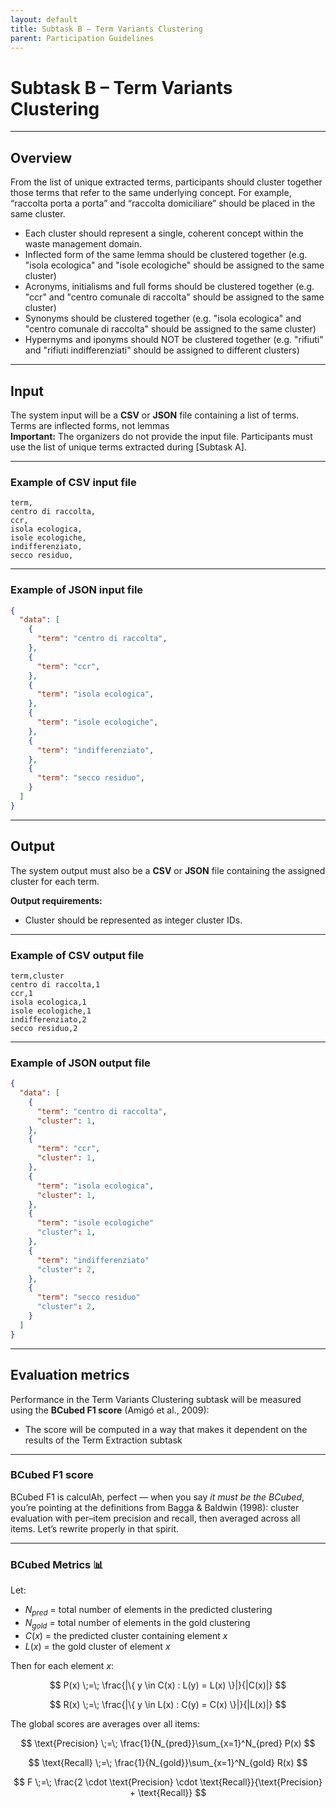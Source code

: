 ```yaml
---
layout: default
title: Subtask B – Term Variants Clustering
parent: Participation Guidelines
---
```


# Subtask B – Term Variants Clustering

---
## Overview

From the list of unique extracted terms, participants should cluster together those terms that refer to the same underlying concept.
For example, “raccolta porta a porta” and “raccolta domiciliare” should be placed in the same cluster.

- Each cluster should represent a single, coherent concept within the waste management domain.
- Inflected form of the same lemma should be clustered together (e.g. "isola ecologica" and "isole ecologiche" should be assigned to the same cluster)
- Acronyms, initialisms and full forms should be clustered together (e.g. "ccr" and "centro comunale di raccolta" should be assigned to the same cluster)
- Synonyms should be clustered together (e.g. "isola ecologica" and "centro comunale di raccolta" should be assigned to the same cluster)
- Hypernyms and iponyms should NOT be clustered together (e.g. "rifiuti" and "rifiuti indifferenziati" should be assigned to different clusters)

---
## Input

The system input will be a **CSV** or **JSON** file containing a list of terms.
Terms are inflected forms, not lemmas<br>
**Important:** The organizers do not provide the input file. Participants must use the list of unique terms extracted during [Subtask A].

---
### Example of CSV input file

```
term,
centro di raccolta,
ccr,
isola ecologica,
isole ecologiche,
indifferenziato,
secco residuo,

```

---
### Example of JSON input file

```json
{
  "data": [
    {
      "term": "centro di raccolta",
    },
    {
      "term": "ccr",
    },
    {
      "term": "isola ecologica",
    },
    {
      "term": "isole ecologiche",
    },
    {
      "term": "indifferenziato",
    },
    {
      "term": "secco residuo",
    }
  ]
}
```

---
## Output

The system output must also be a **CSV** or **JSON** file containing the assigned cluster for each term.


**Output requirements:**  
- Cluster should be represented as integer cluster IDs.

---
### Example of CSV output file

```
term,cluster
centro di raccolta,1
ccr,1
isola ecologica,1
isole ecologiche,1
indifferenziato,2
secco residuo,2
```

---
### Example of JSON output file


```json
{
  "data": [
    {
      "term": "centro di raccolta",
      "cluster": 1,
    },
    {
      "term": "ccr",
      "cluster": 1,
    },
    {
      "term": "isola ecologica",
      "cluster": 1,
    },
    {
      "term": "isole ecologiche"
      "cluster": 1,
    },
    {
      "term": "indifferenziato"
      "cluster": 2,
    },
    {
      "term": "secco residuo"
      "cluster": 2,
    }
  ]
}
```

---
## Evaluation metrics

Performance in the Term Variants Clustering subtask will be measured using the **BCubed F1 score** (Amigó et al., 2009):

- The score will be computed in a way that makes it dependent on the results of the Term Extraction subtask 

---
### BCubed F1 score

BCubed F1 is calculAh, perfect — when you say *it must be the BCubed*, you’re pointing at the definitions from Bagga & Baldwin (1998): cluster evaluation with per–item precision and recall, then averaged across all items. Let’s rewrite properly in that spirit.

---

### BCubed Metrics 📊

Let:

* $N_{pred}$ = total number of elements in the predicted clustering
* $N_{gold}$ = total number of elements in the gold clustering
* $C(x)$ = the predicted cluster containing element $x$
* $L(x)$ = the gold cluster of element $x$

Then for each element $x$:

$$
P(x) \;=\; \frac{|\{ y \in C(x) : L(y) = L(x) \}|}{|C(x)|}
$$

$$
R(x) \;=\; \frac{|\{ y \in L(x) : C(y) = C(x) \}|}{|L(x)|}
$$

The global scores are averages over all items:

$$
\text{Precision} \;=\; \frac{1}{N_{pred}}\sum_{x=1}^N_{pred} P(x)
$$

$$
\text{Recall} \;=\; \frac{1}{N_{gold}}\sum_{x=1}^N_{gold} R(x)
$$

$$
F \;=\; \frac{2 \cdot \text{Precision} \cdot \text{Recall}}{\text{Precision} + \text{Recall}}
$$

